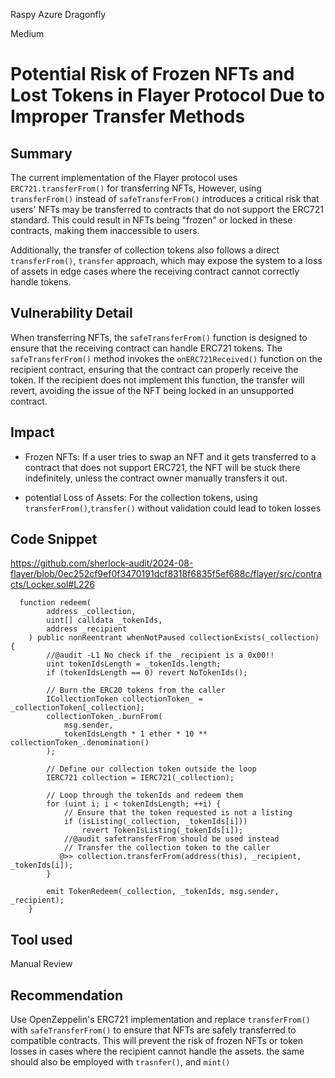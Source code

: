 Raspy Azure Dragonfly

Medium

# Potential Risk of Frozen NFTs and Lost Tokens in Flayer Protocol Due to Improper Transfer Methods

## Summary
The current implementation of the Flayer protocol uses ``ERC721.transferFrom()`` for transferring NFTs,  However, using`` transferFrom()`` instead of ``safeTransferFrom()`` introduces a critical risk that users' NFTs may be transferred to contracts that do not support the ERC721 standard. This could result in NFTs being "frozen" or locked in these contracts, making them inaccessible to users.

Additionally, the transfer of collection tokens also follows a direct ``transferFrom()``, ``transfer`` approach, which may expose the system to a loss of assets in edge cases where the receiving contract cannot correctly handle tokens.
## Vulnerability Detail
When transferring NFTs, the ``safeTransferFrom()`` function is designed to ensure that the receiving contract can handle ERC721 tokens. The ``safeTransferFrom()`` method invokes the ``onERC721Received()`` function on the recipient contract, ensuring that the contract can properly receive the token. If the recipient does not implement this function, the transfer will revert, avoiding the issue of the NFT being locked in an unsupported contract.
## Impact

- Frozen NFTs: If a user tries to swap an NFT and it gets transferred to a contract that does not support ERC721, the NFT will be stuck there indefinitely, unless the contract owner manually transfers it out.

- potential Loss of Assets: For the collection tokens, using`` transferFrom()``,``transfer()`` without validation could lead to token losses 
## Code Snippet
https://github.com/sherlock-audit/2024-08-flayer/blob/0ec252cf9ef0f3470191dcf8318f6835f5ef688c/flayer/src/contracts/Locker.sol#L226
```solidity
  function redeem(
        address _collection,
        uint[] calldata _tokenIds,
        address _recipient
    ) public nonReentrant whenNotPaused collectionExists(_collection) {
        //@audit -L1 No check if the _recipient is a 0x00!!
        uint tokenIdsLength = _tokenIds.length;
        if (tokenIdsLength == 0) revert NoTokenIds();

        // Burn the ERC20 tokens from the caller
        ICollectionToken collectionToken_ = _collectionToken[_collection];
        collectionToken_.burnFrom(
            msg.sender,
            tokenIdsLength * 1 ether * 10 ** collectionToken_.denomination()
        );

        // Define our collection token outside the loop
        IERC721 collection = IERC721(_collection);

        // Loop through the tokenIds and redeem them
        for (uint i; i < tokenIdsLength; ++i) {
            // Ensure that the token requested is not a listing
            if (isListing(_collection, _tokenIds[i]))
                revert TokenIsListing(_tokenIds[i]);
            //@audit safetransferFrom should be used instead
            // Transfer the collection token to the caller
           @>> collection.transferFrom(address(this), _recipient, _tokenIds[i]);
        }

        emit TokenRedeem(_collection, _tokenIds, msg.sender, _recipient);
    }
```
## Tool used

Manual Review

## Recommendation
Use OpenZeppelin's ERC721 implementation and replace ``transferFrom()`` with ``safeTransferFrom()`` to ensure that NFTs are safely transferred to compatible contracts. This will prevent the risk of frozen NFTs or token losses in cases where the recipient cannot handle the assets.
the same should also be employed with ``trasnfer()``, and ``mint()``